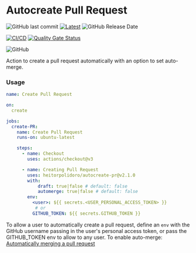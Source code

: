 # Autocreate Pull Request
![GitHub last commit](https://img.shields.io/github/last-commit/heitorpolidoro/autocreate-pr)
[![Latest](https://img.shields.io/github/release/heitorpolidoro/autocreate-pr.svg?label=latest)](https://github.com/heitorpolidoro/autocreate-pr/releases/latest)
![GitHub Release Date](https://img.shields.io/github/release-date/heitorpolidoro/autocreate-pr)

[![CI/CD](https://github.com/heitorpolidoro/autocreate-pr/actions/workflows/ci_cd.yml/badge.svg)](https://github.com/heitorpolidoro/autocreate-pr/actions/workflows/ci_cd.yml)
[![Quality Gate Status](https://sonarcloud.io/api/project_badges/measure?project=heitorpolidoro_autocreate-pr&metric=alert_status)](https://sonarcloud.io/summary/new_code?id=heitorpolidoro_autocreate-pr)

![GitHub](https://img.shields.io/github/license/heitorpolidoro/autocreate-pr)

Action to create a pull request automatically with an option to set auto-merge.

### Usage
```yaml
name: Create Pull Request

on:
  create

jobs:
  create-PR:
    name: Create Pull Request
    runs-on: ubuntu-latest

    steps:
      - name: Checkout
        uses: actions/checkout@v3

      - name: Creating Pull Request
        uses: heitorpolidoro/autocreate-pr@v2.1.0
        with:
            draft: true|false # default: false
            automerge: true|false # default: false
        env:
          <user>: ${{ secrets.<USER_PERSONAL_ACCESS_TOKEN> }}
           # or          
          GITHUB_TOKEN: ${{ secrets.GITHUB_TOKEN }}

```
To allow a user to automatically create a pull request, define an `env` with the GitHub username passing in the user's personal access token, 
or pass the GITHUB_TOKEN env to allow to any user.
To enable auto-merge: [Automatically merging a pull request](https://docs.github.com/en/pull-requests/collaborating-with-pull-requests/incorporating-changes-from-a-pull-request/automatically-merging-a-pull-request)

